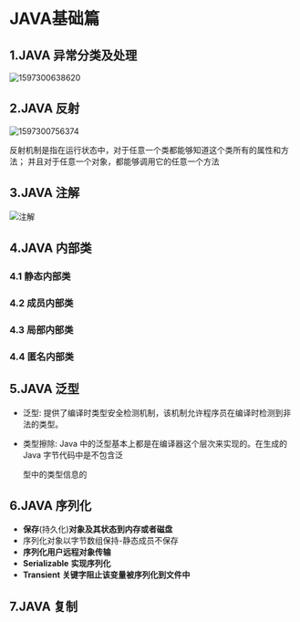 # JAVA基础篇

## 1.JAVA 异常分类及处理

![1597300638620](C:\Users\Administrator\AppData\Roaming\Typora\typora-user-images\1597300638620.png)

## 2.JAVA 反射

![1597300756374](C:\Users\Administrator\AppData\Roaming\Typora\typora-user-images\1597300756374.png)

反射机制是指在运行状态中，对于任意一个类都能够知道这个类所有的属性和方法； 并且对于任意一个对象，都能够调用它的任意一个方法

## 3.JAVA 注解

![注解](C:\Users\Administrator\Pictures\注解.png)

## 4.JAVA 内部类

### 4.1 **静态内部类** 

### 4.2 成员内部类

### 4.3 局部内部类

### 4.4 匿名内部类

## 5.JAVA 泛型

- 泛型: 提供了编译时类型安全检测机制，该机制允许程序员在编译时检测到非法的类型。

- 类型擦除: Java 中的泛型基本上都是在编译器这个层次来实现的。在生成的 Java 字节代码中是不包含泛 

  型中的类型信息的

## 6.JAVA 序列化

- **保存**(持久化)**对象及其状态到内存或者磁盘** 
- 序列化对象以字节数组保持-静态成员不保存
- **序列化用户远程对象传输**
- **Serializable** **实现序列化**
- **Transient** **关键字阻止该变量被序列化到文件中**



## 7.JAVA 复制
